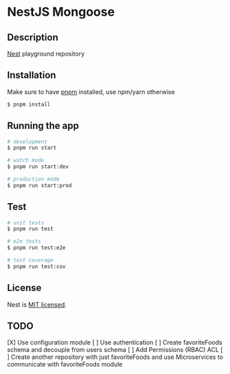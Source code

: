 # NestJS Mongoose

## Description

[Nest](https://github.com/nestjs/nest) playground repository

## Installation

Make sure to have [pnpm](https://pnpm.io) installed, use npm/yarn otherwise

```bash
$ pnpm install
```

## Running the app

```bash
# development
$ pnpm run start

# watch mode
$ pnpm run start:dev

# production mode
$ pnpm run start:prod
```

## Test

```bash
# unit tests
$ pnpm run test

# e2e tests
$ pnpm run test:e2e

# test coverage
$ pnpm run test:cov
```

## License

Nest is [MIT licensed](LICENSE).

## TODO

[X] Use configuration module
[ ] Use authentication
[ ] Create favoriteFoods schema and decouple from users schema
[ ] Add Permissions (RBAC) ACL
[ ] Create another repository with just favoriteFoods and
use Microservices to communicate with favoriteFoods module
